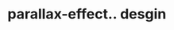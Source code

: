 # parallax-effect.. desgin                                                                             
   
